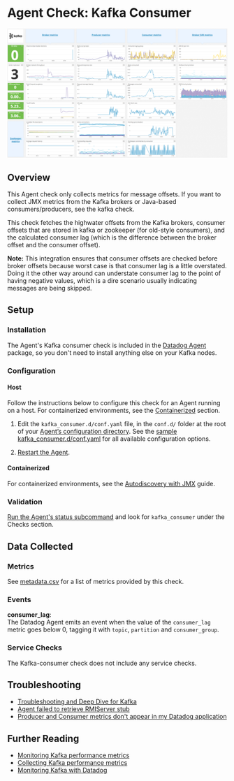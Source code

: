 # Agent Check: Kafka Consumer

![Kafka Dashboard][111]

## Overview

This Agent check only collects metrics for message offsets. If you want to collect JMX metrics from the Kafka brokers or Java-based consumers/producers, see the kafka check.

This check fetches the highwater offsets from the Kafka brokers, consumer offsets that are stored in kafka or zookeeper (for old-style consumers), and the calculated consumer lag (which is the difference between the broker offset and the consumer offset).

**Note:** This integration ensures that consumer offsets are checked before broker offsets because worst case is that consumer lag is a little overstated. Doing it the other way around can understate consumer lag to the point of having negative values, which is a dire scenario usually indicating messages are being skipped.

## Setup

### Installation

The Agent's Kafka consumer check is included in the [Datadog Agent][112] package, so you don't need to install anything else on your Kafka nodes.

### Configuration

#### Host

Follow the instructions below to configure this check for an Agent running on a host. For containerized environments, see the [Containerized](#containerized) section.

1. Edit the `kafka_consumer.d/conf.yaml` file, in the `conf.d/` folder at the root of your [Agent’s configuration directory][114]. See the [sample kafka_consumer.d/conf.yaml][113] for all available configuration options.

2. [Restart the Agent][115].

#### Containerized

For containerized environments, see the [Autodiscovery with JMX][116] guide.

### Validation

[Run the Agent's status subcommand][117] and look for `kafka_consumer` under the Checks section.

## Data Collected

### Metrics

See [metadata.csv][118] for a list of metrics provided by this check.

### Events

**consumer_lag**:<br>
The Datadog Agent emits an event when the value of the `consumer_lag` metric goes below 0, tagging it with `topic`, `partition` and `consumer_group`.

### Service Checks

The Kafka-consumer check does not include any service checks.

## Troubleshooting

- [Troubleshooting and Deep Dive for Kafka][119]
- [Agent failed to retrieve RMIServer stub][1110]
- [Producer and Consumer metrics don't appear in my Datadog application][1111]

## Further Reading

- [Monitoring Kafka performance metrics][1112]
- [Collecting Kafka performance metrics][1113]
- [Monitoring Kafka with Datadog][1114]

[111]: https://raw.githubusercontent.com/DataDog/integrations-core/master/kafka_consumer/images/kafka_dashboard.png
[112]: https://app.datadoghq.com/account/settings#agent
[113]: https://github.com/DataDog/integrations-core/blob/master/kafka_consumer/datadog_checks/kafka_consumer/data/conf.yaml.example
[114]: https://docs.datadoghq.com/agent/guide/agent-configuration-files/#agent-configuration-directory
[115]: https://docs.datadoghq.com/agent/guide/agent-commands/#start-stop-and-restart-the-agent
[116]: https://docs.datadoghq.com/agent/guide/autodiscovery-with-jmx/?tab=containerizedagent
[117]: https://docs.datadoghq.com/agent/guide/agent-commands/#agent-status-and-information
[118]: https://github.com/DataDog/integrations-core/blob/master/kafka_consumer/metadata.csv
[119]: https://docs.datadoghq.com/integrations/faq/troubleshooting-and-deep-dive-for-kafka
[1110]: https://docs.datadoghq.com/integrations/faq/agent-failed-to-retrieve-rmierver-stub
[1111]: https://docs.datadoghq.com/integrations/faq/producer-and-consumer-metrics-don-t-appear-in-my-datadog-application
[1112]: https://www.datadoghq.com/blog/monitoring-kafka-performance-metrics
[1113]: https://www.datadoghq.com/blog/collecting-kafka-performance-metrics
[1114]: https://www.datadoghq.com/blog/monitor-kafka-with-datadog
